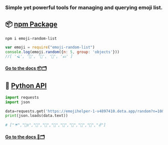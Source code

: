 ### Simple yet powerful tools for managing and querying emoji list.


## 📦 [npm Package](https://github.com/jacksalici/emoji-helper/tree/main/npm-package)

```
npm i emoji-random-list
```

```javascript
var emoji = require("emoji-random-list")
console.log(emoji.random({n: 5, group: 'objects'}))
//[ '🪒', '📕', '🔋', '🔩', '💷' ]
```

#### [Go to the docs 📦🗂](https://github.com/jacksalici/emoji-helper/tree/main/npm-package)

## 🐍 [Python API](https://github.com/jacksalici/emoji-helper/tree/main/python-api)

```python
import requests
import json

data=requests.get('https://emojihelper-1-v4897410.deta.app/random?n=10&skintones=False&nogroup=Symbols,Flags')
print(json.loads(data.text))
 
# ["☔","🤵‍♀️","🤍","🗿","🎥","👴","🏃","🥄","🧃","✌️"]
```

#### [Go to the docs 🐍🗂](https://github.com/jacksalici/emoji-helper/tree/main/python-api)

